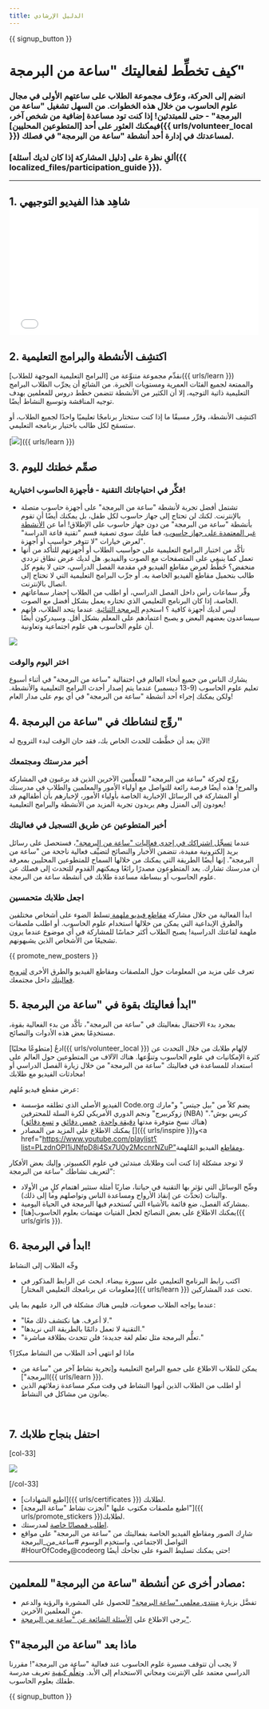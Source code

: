 ```yaml
---
title: الدليل الإرشادي
---
```


{{ signup_button }}

# كيف تخطِّط لفعاليتك "ساعة من البرمجة"

### انضم إلى الحركة، وعرِّف مجموعة الطلاب على ساعتهم الأولى في مجال علوم الحاسوب من خلال هذه الخطوات. من السهل تشغيل "ساعة من البرمجة" - حتى للمبتدئين! إذا كنت تود مساعدة إضافية من شخص آخر، فيمكنك العثور على أحد [المتطوعين المحليين]({{ urls/volunteer_local }}) لمساعدتك في إدارة أحد أنشطة "ساعة من البرمجة" في فصلك.

### ألقِ نظرة على [دليل المشاركة إذا كان لديك أسئلة]({{ localized_files/participation_guide }}).

***

## 1. شاهِد هذا الفيديو التوجيهي  <iframe width="500" height="255" src="//www.youtube.com/embed/SrnvvWDm73k" frameborder="0" allowfullscreen></iframe>

## 2. اكتشِف الأنشطة والبرامج التعليمية

نقدِّم مجموعة متنوِّعة من [البرامج التعليمية الموجهة للطلاب]({{ urls/learn }}) والممتعة لجميع الفئات العمرية ومستويات الخبرة. من الشائع أن يجرِّب الطلاب البرامج التعليمية ذاتية التوجيه، إلا أن الكثير من الأنشطة تتضمن خطط دروس للمعلمين بهدف توجيه المناقشة وتوسيع النشاط أيضًا.

اكتشِف الأنشطة، وقرِّر مسبقًا ما إذا كنت ستختار برنامجًا تعليميًا واحدًا لجميع الطلاب، أو ستسمَح لكل طالب باختيار برنامجه التعليمي.

[<img src="/images/fit-700/tutorials.png" />]({{ urls/learn }})

## 3. صمِّم خطتك لليوم

### فكِّر في احتياجاتك التقنية - فأجهزة الحاسوب اختيارية!

- تشتمل أفضل تجربة لأنشطة "ساعة من البرمجة" على أجهزة حاسوب متصلة بالإنترنت. لكنك لن تحتاج إلى جهاز حاسوب لكل طفل، بل يمكنك أيضًا أن تقوم بأنشطة "ساعة من البرمجة" من دون جهاز حاسوب على الإطلاق! أما عن [الأنشطة غير المعتمدة على جهاز حاسوب](/learn)، فما عليك سوى تصفية قسم "تقنية قاعة الدراسة" لعرض خيارات "لا تتوفر حواسيب أو أجهزة".
- تأكَّد من اختبار البرامج التعليمية على حواسبب الطلاب أو أجهزتهم للتأكد من أنها تعمل كما ينبغي على المتصفحات مع الصوت والفيديو. هل لديك عرض نطاق ترددي منخفض؟ خَطِّط لعرض مقاطع الفيديو في مقدمة الفصل الدراسي، حتى لا يقوم كل طالب بتحميل مقاطع الفيديو الخاصة به. أو جرِّب البرامج التعليمية التي لا تحتاج إلى اتصال بالإنترنت.
- وفِّر سماعات رأس داخل الفصل الدراسي، أو اطلب من الطلاب إحضار سماعاتهم الخاصة، إذا كان البرنامج التعليمي الذي تختاره يعمل بشكل أفضل مع الصوت.
- ليس لديك أجهزة كافية ؟ استخدِم [ البرمجة الثنائية](https://www.youtube.com/watch؟v=vgkahOzFH2Q). عندما يتحد الطلاب، فإنهم سيساعدون بعضهم البعض و يصبح اعتمادهم على المعلم بشكل أقل. وسيدركون أيضًا أن علوم الحاسوب هي علوم اجتماعية وتعاونية.

<img src="/images/fit-350/group_ipad.jpg" />

### اختر اليوم والوقت

يشارك الناس من جميع أنحاء العالم في احتفالية "ساعة من البرمجة" في أثناء أسبوع تعليم علوم الحاسوب (9-13 ديسمبر) عندما يتم إصدار أحدث البرامج التعليمية والأنشطة. ولكن يمكنك إجراء أحد أنشطة "ساعة من البرمجة" في أي يوم على مدار العام!

## 4. روِّج لنشاطك في "ساعة من البرمجة"

الآن بعد أن خطَّطت للحدث الخاص بك، فقد حان الوقت لبدء الترويج له!

### أخبر مدرستك ومجتمعك

روِّج لحركة "ساعة من البرمجة" للمعلِّمين الآخرين الذين قد يرغبون في المشاركة والمرح! هذه أيضًا فرصة رائعة للتواصل مع أولياء الأمور والمعلمين والطلاب في مدرستك أو المشاركة في الرسائل الإخبارية الخاصة بأولياء الأمور، لإخبارهم بأن أطفالهم قد يعودون إلى المنزل وهم يريدون تجربة المزيد من الأنشطة والبرامج التعليمية!

### أخبر المتطوعين عن طريق التسجيل في فعاليتك

عندما [تسجِّل اشتراكك في إحدى فعاليات "ساعة من البرمجة"](/)، فستحصل على رسائل بريد إلكترونية مفيدة، تتضمن الأخبار والنصائح لتضيِّف فعالية ناجحة من "ساعة من البرمجة". إنها أيضًا الطريقة التي يمكنك من خلالها السماح للمتطوعين المحليين بمعرفة أن مدرستك تشارك. يعد المتطوعون مصدرًا رائعًا ويمكنهم القدوم للتحدث إلى فصلك عن علوم الحاسوب أو ببساطة مساعدة طلابك في أنشطة ساعة من البرمجة.

### اجعل طلابك متحمسين

ابدأ الفعالية من خلال مشاركة [ مقاطع فيديو ملهمة ](/promote/resources) تسلط الضوء على أشخاص مختلفين والطرق الإبداعية التي يمكن من خلالها استخدام علوم الحاسوب. أو اطلب ملصقات ملهمة لقاعتك الدراسية! يصبح الطلاب أكثر حماسًا للمشاركة في أي موضوع عندما يرون تشجيعًا من الأشخاص الذين يشبهونهم.

{{ promote_new_posters }}

تعرف على مزيد من المعلومات حول الملصقات ومقاطع الفيديو والطرق الأخرى [ لترويج فعاليتك](/promote/resources#posters) داخل مجتمعك.

## 5. ابدأ فعاليتك بقوة في "ساعة من البرمجة"

بمجرد بدء الاحتفال بفعاليتك في "ساعة من البرمجة"، تأكَّد من بدء الفعالية بقوة، مستخدِمًا بعض هذه الأدوات والنصائح.

ادعُ [متطوعًا محليًا]({{ urls/volunteer_local }}) لإلهام طلابك من خلال التحدث عن كثرة الإمكانيات في علوم الحاسوب وتنوُّعها. هناك الآلاف من المتطوعين حول العالم على استعداد للمساعدة في فعاليتك "ساعة من البرمجة" من خلال زيارة الفصل الدراسي أو محادثات الفيديو مع طلابك!

عرض مقطع فيديو مُلهم:

- الفيديو الأصلي الذي تطلقه مؤسسة Code.org يضم كلاً من "بيل جيتس" و"مارك زوكربيرج" ونجم الدوري الأمريكي لكرة السلة للمحترفين (NBA) "كريس بوش". (هناك نسخ متوفرة مدتها [دقيقة واحدة](https://www.youtube.com/watch؟v=qYZF6oIZtfc), [خمس دقائق](https://www.youtube.com/watch?v=nKIu9yen5nc) و [تسع دقائق](https://www.youtube.com/watch؟v=dU1xS07N-FA))
- يمكنك الاطلاع على المزيد من المصادر []({{ urls/inspire }})و<a href="https://www.youtube.com/playlist؟list=PLzdnOPI1iJNfpD8i4Sx7U0y2MccnrNZuP"ومقاطع الفيديو</a> المُلهمة.

لا توجد مشكلة إذا كنت أنت وطلابك مبتدئين في علوم الكمبيوتر. وإليك بعض الأفكار لتعريف نشاطك  "ساعة من البرمجة":

- وضِّح الوسائل التي تؤثر بها التقنية في حياتنا، ضاربًا أمثلة ستثير اهتمام كلٍ من الأولاد والبنات (تحدَّث عن إنقاذ الأرواح ومساعدة الناس وتواصلهم وما إلى ذلك).
- بمشاركة الفصل، ضع قائمة بالأشياء التي تُستخدم فيها البرمجة في الحياة اليومية.
- يمكنك الاطلاع على بعض النصائح لجعل الفتيات مهتمات بعلوم الحاسوب[هنا]({{ urls/girls }}).


## 6. ابدأ في البرمجة!

وجِّه الطلاب إلى النشاط

- اكتب رابط البرنامج التعليمي على سبورة بيضاء. ابحث عن الرابط المذكور في [معلومات عن برنامجك التعليمي المختار]({{ urls/learn }}) تحت عدد المشاركين.

عندما يواجه الطلاب صعوبات، فليس هناك مشكلة في الرد عليهم بما يلي:

- "لا أعرف. هيا نكتشف ذلك معًا."
- "التقنية لا تعمل دائمًا بالطريقة التي نريدها."
- "تعلُّم البرمجة مثل تعلم لغة جديدة؛ فلن تتحدث بطلاقة مباشرة."

ماذا لو انتهى أحد الطلاب من النشاط مبكرًا؟

- يمكن للطلاب الاطلاع على جميع البرامج التعليمية و[تجربة نشاط آخر من "ساعة من البرمجة"]({{ urls/learn }}).
- أو اطلب من الطلاب الذين أنهوا النشاط في وقت مبكر مساعدة زملائهم الذين يعانون من مشاكل في النشاط.

<p style="clear:both">&nbsp;</p>

## 7. احتفل بنجاح طلابك

[col-33]

<img src="/images/fit-300/boy-certificate.jpg" />

[/col-33]

- [اطبع الشهادات]({{ urls/certificates }}) لطلابك.
- [اطبع ملصقات مكتوب عليها "أنجزت نشاط "ساعة البرمجة"]({{ urls/promote_stickers }})لطلابك.
- [اطلب قمصانًا خاصة](http://blog.code.org/post/132608499493/hour-of-code-shirts-and-more) لمدرستك.
- شارِك الصور ومقاطع الفيديو الخاصة بفعاليتك من "ساعة من البرمجة" على مواقع التواصل الاجتماعي. واستخدِم الوسوم #ساعة_من_البرمجة ‎#HourOfCodeو@codeorg حتى يمكنك تسليط الضوء على نجاحك أيضًا!

----

## مصادر أخرى عن أنشطة "ساعة من البرمجة" للمعلمين:

- تفضَّل بزيارة [منتدى معلمي "ساعة البرمجة"](http://forum.code.org/c/plc/hour-of-code) للحصول على المشورة والرؤية والدعم من المعلمين الآخرين.
- يرجى الاطلاع على [ الأسئلة الشائعة عن "ساعة من البرمجة"](https://support.code.org/hc/en-us/categories/200147083-Hour-of-Code).

## ماذا بعد "ساعة من البرمجة"؟

لا يجب أن تتوقف مسيرة علوم الحاسوب عند فعالية "ساعة من البرمجة"! مقررنا الدراسي معتمد على الإنترنت ومجاني الاستخدام إلى الأبد. و[تعلَّم كيفية](/beyond) تعريف مدرسة طفلك بعلوم الحاسوب.

{{ signup_button }}
